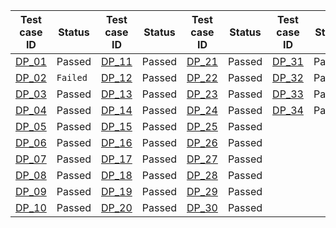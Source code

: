 Test case ID | Status | Test case ID | Status | Test case ID | Status | Test case ID | Status |  
--- | --- | --- | --- | --- | --- | --- | --- |
[DP_01][1] | Passed |[DP_11][11] | Passed |[DP_21][21] | Passed |[DP_31][31] | Passed |
[DP_02][2] | `Failed` |[DP_12][12] | Passed |[DP_22][22] | Passed |[DP_32][32] | Passed |
[DP_03][3] | Passed |[DP_13][13] | Passed |[DP_23][23] | Passed |[DP_33][33] | Passed |
[DP_04][4] | Passed |[DP_14][14] | Passed |[DP_24][24] | Passed |[DP_34][34] | Passed |
[DP_05][5] | Passed |[DP_15][15] | Passed |[DP_25][25] | Passed |
[DP_06][6] | Passed |[DP_16][16] | Passed |[DP_26][26] | Passed |
[DP_07][7] | Passed |[DP_17][17] | Passed |[DP_27][27] | Passed |
[DP_08][8] | Passed |[DP_18][18] | Passed |[DP_28][28] | Passed |
[DP_09][9] | Passed |[DP_19][19] | Passed |[DP_29][29] | Passed |
[DP_10][10] | Passed |[DP_20][20] | Passed |[DP_30][30] | Passed |




[1]:https://github.com/AdTechMedia/drupal-module/blob/dev/test/regression/test_scripts/ATM_Plugin_DP_01.md
[2]:https://github.com/AdTechMedia/drupal-module/blob/dev/test/regression/test_scripts/ATM_Plugin_DP_02.md
[3]:https://github.com/AdTechMedia/drupal-module/blob/dev/test/regression/test_scripts/ATM_Plugin_DP_03.md
[4]:https://github.com/AdTechMedia/drupal-module/blob/dev/test/regression/test_scripts/ATM_Plugin_DP_04.md
[5]:https://github.com/AdTechMedia/drupal-module/blob/dev/test/regression/test_scripts/ATM_Plugin_DP_05.md
[6]:https://github.com/AdTechMedia/drupal-module/blob/dev/test/regression/test_scripts/ATM_Plugin_DP_06.md
[7]:https://github.com/AdTechMedia/drupal-module/blob/dev/test/regression/test_scripts/ATM_Plugin_DP_07.md
[8]:https://github.com/AdTechMedia/drupal-module/blob/dev/test/regression/test_scripts/ATM_Plugin_DP_08.md
[9]:https://github.com/AdTechMedia/drupal-module/blob/dev/test/regression/test_scripts/ATM_Plugin_DP_09.md
[10]:https://github.com/AdTechMedia/drupal-module/blob/dev/test/regression/test_scripts/ATM_Plugin_DP_10.md
[11]:https://github.com/AdTechMedia/drupal-module/blob/dev/test/regression/test_scripts/ATM_Plugin_DP_11.md
[12]:https://github.com/AdTechMedia/drupal-module/blob/dev/test/regression/test_scripts/ATM_Plugin_DP_12.md
[13]:https://github.com/AdTechMedia/drupal-module/blob/dev/test/regression/test_scripts/ATM_Plugin_DP_13.md
[14]:https://github.com/AdTechMedia/drupal-module/blob/dev/test/regression/test_scripts/ATM_Plugin_DP_14.md
[15]:https://github.com/AdTechMedia/drupal-module/blob/dev/test/regression/test_scripts/ATM_Plugin_DP_15.md
[16]:https://github.com/AdTechMedia/drupal-module/blob/dev/test/regression/test_scripts/ATM_Plugin_DP_16.md
[17]:https://github.com/AdTechMedia/drupal-module/blob/dev/test/regression/test_scripts/ATM_Plugin_DP_17.md
[18]:https://github.com/AdTechMedia/drupal-module/blob/dev/test/regression/test_scripts/ATM_Plugin_DP_18.md
[19]:https://github.com/AdTechMedia/drupal-module/blob/dev/test/regression/test_scripts/ATM_Plugin_DP_19.md
[20]:https://github.com/AdTechMedia/drupal-module/blob/dev/test/regression/test_scripts/ATM_Plugin_DP_20.md
[21]:https://github.com/AdTechMedia/drupal-module/blob/dev/test/regression/test_scripts/ATM_Plugin_DP_21.md
[22]:https://github.com/AdTechMedia/drupal-module/blob/dev/test/regression/test_scripts/ATM_Plugin_DP_22.md
[23]:https://github.com/AdTechMedia/drupal-module/blob/dev/test/regression/test_scripts/ATM_Plugin_DP_23.md
[24]:https://github.com/AdTechMedia/drupal-module/blob/dev/test/regression/test_scripts/ATM_Plugin_DP_24.md
[25]:https://github.com/AdTechMedia/drupal-module/blob/dev/test/regression/test_scripts/ATM_Plugin_DP_25.md
[26]:https://github.com/AdTechMedia/drupal-module/blob/dev/test/regression/test_scripts/ATM_Plugin_DP_26.md
[27]:https://github.com/AdTechMedia/drupal-module/blob/dev/test/regression/test_scripts/ATM_Plugin_DP_27.md
[28]:https://github.com/AdTechMedia/drupal-module/blob/dev/test/regression/test_scripts/ATM_Plugin_DP_28.md
[29]:https://github.com/AdTechMedia/drupal-module/blob/dev/test/regression/test_scripts/ATM_Plugin_DP_29.md
[30]:https://github.com/AdTechMedia/drupal-module/blob/dev/test/regression/test_scripts/ATM_Plugin_DP_30.md
[31]:https://github.com/AdTechMedia/drupal-module/blob/dev/test/regression/test_scripts/ATM_Plugin_DP_31.md
[32]:https://github.com/AdTechMedia/drupal-module/blob/dev/test/regression/test_scripts/ATM_Plugin_DP_32.md
[33]:https://github.com/AdTechMedia/drupal-module/blob/dev/test/regression/test_scripts/ATM_Plugin_DP_33.md
[34]:https://github.com/AdTechMedia/drupal-module/blob/dev/test/regression/test_scripts/ATM_Plugin_DP_34.md
